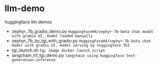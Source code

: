 # llm-demo
huggingface llm demos

- zephyr_7b_gradio_demo.py `HuggingFaceH4/zephyr-7b-beta chat model with gradio UI, model loaded manually`
- zephyr_7b_by_tgi_with_gradio.py `HuggingFaceH4/zephyr-7b-beta chat model with gradio UI, model serving by huggingface TGI`
- tgi_launch.sh `tgi image docker launch script`
- langchain_hf_tgi_demo.py `langchain using huggingface text-generation-inference`